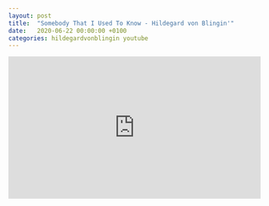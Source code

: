 ```yaml
---
layout: post
title:  "Somebody That I Used To Know - Hildegard von Blingin'"
date:   2020-06-22 00:00:00 +0100
categories: hildegardvonblingin youtube
---
```

<style>.embed-container { position: relative; padding-bottom: 56.25%; height: 0; overflow: hidden; max-width: 100%; } .embed-container iframe, .embed-container object, .embed-container embed { position: absolute; top: 0; left: 0; width: 100%; height: 100%; }</style><div class='embed-container'><iframe src='https://www.youtube.com/embed/Ch1aVmjvYTI' frameborder='0' allowfullscreen></iframe></div>
